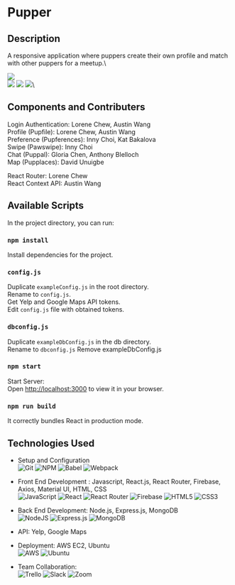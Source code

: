# Pupper

## Description
A responsive application where puppers create their own profile and match with other puppers for a meetup.\

![](https://media.giphy.com/media/dV3y1Wvn2ruMN3z5YM/giphy.gif)\
![](https://media.giphy.com/media/RmIE8oj8EfhWgHdjWj/giphy.gif)
![](https://media.giphy.com/media/cV2Fx7I0bDfUrMftk7/giphy.gif)
![](https://media.giphy.com/media/t6td54h2ybVcyGvDCL/giphy.gif)\


## Components and Contributers

Login Authentication: Lorene Chew, Austin Wang \
Profile (Pupfile): Lorene Chew, Austin Wang \
Preference (Pupferences): Inny Choi, Kat Bakalova \
Swipe (Pawswipe): Inny Choi \
Chat (Puppal): Gloria Chen, Anthony Blelloch \
Map (Pupplaces): David Unuigbe

React Router: Lorene Chew \
React Context API: Austin Wang


## Available Scripts

In the project directory, you can run:

### `npm install`

Install dependencies for the project.

### `config.js`

Duplicate `exampleConfig.js` in the root directory.\
Rename to `config.js`.\
Get Yelp and Google Maps API tokens.\
Edit `config.js` file with obtained tokens.

### `dbconfig.js`

Duplicate `exampleDbConfig.js` in the db directory.\
Rename to `dbconfig.js`
Remove exampleDbConfig.js

### `npm start`

Start Server:\
Open [http://localhost:3000](http://localhost:3000) to view it in your browser.

### `npm run build`

It correctly bundles React in production mode.


## Technologies Used

- Setup and Configuration \
![Git](https://img.shields.io/badge/git-%23F05033.svg?style=for-the-badge&logo=git&logoColor=white)
![NPM](https://img.shields.io/badge/NPM-%23000000.svg?style=for-the-badge&logo=npm&logoColor=white)
![Babel](https://img.shields.io/badge/Babel-F9DC3e?style=for-the-badge&logo=babel&logoColor=black)
![Webpack](https://img.shields.io/badge/webpack-%238DD6F9.svg?style=for-the-badge&logo=webpack&logoColor=black)

- Front End Development : Javascript, React.js, React Router, Firebase, Axios, Material UI, HTML, CSS \
![JavaScript](https://img.shields.io/badge/javascript-%23323330.svg?style=for-the-badge&logo=javascript&logoColor=%23F7DF1E)
![React](https://img.shields.io/badge/react-%2320232a.svg?style=for-the-badge&logo=react&logoColor=%2361DAFB)
![React Router](https://img.shields.io/badge/React_Router-CA4245?style=for-the-badge&logo=react-router&logoColor=white)
![Firebase](https://img.shields.io/badge/firebase-%23039BE5.svg?style=for-the-badge&logo=firebase)
![HTML5](https://img.shields.io/badge/html5-%23E34F26.svg?style=for-the-badge&logo=html5&logoColor=white)
![CSS3](https://img.shields.io/badge/css3-%231572B6.svg?style=for-the-badge&logo=css3&logoColor=white)

- Back End Development: Node.js, Express.js, MongoDB \
![NodeJS](https://img.shields.io/badge/node.js-6DA55F?style=for-the-badge&logo=node.js&logoColor=white)
![Express.js](https://img.shields.io/badge/express.js-%23404d59.svg?style=for-the-badge&logo=express&logoColor=%2361DAFB)
![MongoDB](https://img.shields.io/badge/MongoDB-%234ea94b.svg?style=for-the-badge&logo=mongodb&logoColor=white)

- API: Yelp, Google Maps

- Deployment: AWS EC2, Ubuntu \
![AWS](https://img.shields.io/badge/AWS-%23FF9900.svg?style=for-the-badge&logo=amazon-aws&logoColor=white)
![Ubuntu](https://img.shields.io/badge/Ubuntu-E95420?style=for-the-badge&logo=ubuntu&logoColor=white)

- Team Collaboration: \
![Trello](https://img.shields.io/badge/Trello-%23026AA7.svg?style=for-the-badge&logo=Trello&logoColor=white)
![Slack](https://img.shields.io/badge/Slack-4A154B?style=for-the-badge&logo=slack&logoColor=white)
![Zoom](https://img.shields.io/badge/Zoom-2D8CFF?style=for-the-badge&logo=zoom&logoColor=white)



